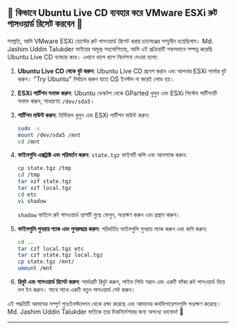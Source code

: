 
## 🔐 কিভাবে Ubuntu Live CD ব্যবহার করে VMware ESXi রুট পাসওয়ার্ড রিসেট করবেন 🔐

সম্প্রতি, আমি VMware ESXi হোস্টের রুট পাসওয়ার্ড রিসেট করার চ্যালেঞ্জের সম্মুখীন হয়েছিলাম। Md. Jashim Uddin Talukder ভাইয়ের অমূল্য সহযোগিতায়, আমি এই প্রক্রিয়াটি সফলভাবে সম্পন্ন করেছি Ubuntu Live CD ব্যবহার করে। এখানে ধাপে ধাপে নির্দেশনা দেওয়া হলো:

1. **Ubuntu Live CD থেকে বুট করুন**: Ubuntu Live CD প্রবেশ করান এবং আপনার ESXi সার্ভার বুট করুন। "Try Ubuntu" নির্বাচন করুন যাতে OS ইনস্টল না করেই লোড হয়।

2. **ESXi পার্টিশন সনাক্ত করুন**: Ubuntu ডেস্কটপ থেকে GParted খুলুন এবং ESXi সিস্টেম পার্টিশনটি সনাক্ত করুন, সাধারণত `/dev/sda5`।

3. **পার্টিশন মাউন্ট করুন**: টার্মিনাল খুলুন এবং ESXi পার্টিশন মাউন্ট করুন:
   ```bash
   sudo -s
   mount /dev/sda5 /mnt
   cd /mnt
   ```

4. **ফাইলগুলি এক্সট্রাক্ট এবং পরিবর্তন করুন**: `state.tgz` ফাইলটি কপি এবং আনপ্যাক করুন:
   ```bash
   cp state.tgz /tmp
   cd /tmp
   tar xzf state.tgz
   tar xzf local.tgz
   cd etc
   vi shadow
   ```
   `shadow` ফাইলে রুট পাসওয়ার্ড হ্যাশটি মুছে ফেলুন, সংরক্ষণ করুন এবং প্রস্থান করুন।

5. **ফাইলগুলি পুনরায় প্যাক এবং পুনরুদ্ধার করুন**: পরিবর্তিত ফাইলগুলি পুনরায় প্যাক করুন এবং কপি করুন:
   ```bash
   cd ..
   tar czf local.tgz etc
   tar czf state.tgz local.tgz
   cp state.tgz /mnt/
   umount /mnt
   ```

6. **রিবুট এবং পাসওয়ার্ড রিসেট করুন**: সার্ভারটি রিবুট করুন, লাইভ সিডি সরান এবং একটি ফাঁকা রুট পাসওয়ার্ড দিয়ে লগ ইন করুন। সাথে সাথে একটি নতুন পাসওয়ার্ড সেট করুন।

এই পদ্ধতিটি আমাদের সম্পূর্ণ পুনঃইনস্টলেশন থেকে রক্ষা করেছে এবং আমাদের কনফিগারেশনগুলি সংরক্ষণ করেছে। Md. Jashim Uddin Talukder ভাইকে তার দিকনির্দেশনার জন্য অসংখ্য ধন্যবাদ! 🙌

---
